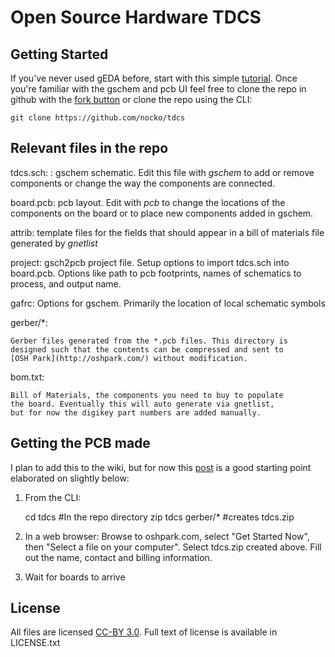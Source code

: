 Open Source Hardware TDCS
=========================

Getting Started
---------------

If you've never used gEDA before, start with this simple
[tutorial](http://hobby-electrons.sourceforge.net/tutorials/gEDA/index.html). Once
you're familiar with the gschem and pcb UI feel free to clone the repo
in github with the [fork button](https://github.com/nocko/tdcs/fork)
or clone the repo using the CLI:

    git clone https://github.com/nocko/tdcs

Relevant files in the repo
--------------------------

tdcs.sch: 
:        gschem schematic. Edit this file with *gschem* to add or
	remove components or change the way the components are
	connected.

board.pcb: 
	pcb layout. Edit with *pcb* to change the locations of the
	components on the board or to place new components added in
	gschem.

attrib:
	template files for the fields that should appear in a bill of
	materials file generated by *gnetlist*

project:
	gsch2pcb project file. Setup options to import tdcs.sch into
	board.pcb. Options like path to pcb footprints, names of
	schematics to process, and output name.

gafrc: 
       Options for gschem. Primarily the location of local schematic
       symbols

gerber/*:
	
	Gerber files generated from the *.pcb files. This directory is
	designed such that the contents can be compressed and sent to
	[OSH Park](http://oshpark.com/) without modification.

bom.txt:

	Bill of Materials, the components you need to buy to populate
	the board. Eventually this will auto generate via gnetlist,
	but for now the digikey part numbers are added manually.

Getting the PCB made
--------------------

I plan to add this to the wiki, but for now this
[post](https://nocko.se/2012/07/30/brain-zapping-is-fun/) is a good
starting point elaborated on slightly below:

 1. From the CLI:

     cd tdcs #In the repo directory
     zip tdcs gerber/* #creates tdcs.zip

 2. In a web browser: Browse to oshpark.com, select "Get Started Now",
then "Select a file on your computer". Select tdcs.zip created
above. Fill out the name, contact and billing information.

 3. Wait for boards to arrive

License
-------

All files are licensed [CC-BY
3.0](http://creativecommons.org/licenses/by/3.0/). Full text of
license is available in LICENSE.txt
